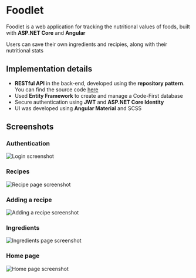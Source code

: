 # Foodlet 
Foodlet is a web application for tracking the nutritional values of foods, built with **ASP.NET Core** and **Angular** 

Users can save their own ingredients and recipies, along with their nutritional stats


## Implementation details

- **RESTful API** in the back-end, developed using the **repository pattern**. You can find the source code [here](https://github.com/EdiWEP/foodlet-api/tree/main/VS%20Project/FoodletAPI) 
- Used **Entity Framework** to create and manage a Code-First database
- Secure authentication using **JWT** and **ASP.NET Core Identity**
- UI was developed using **Angular Material** and SCSS


## Screenshots

### Authentication
![Login screenshot](https://i.imgur.com/XRNhWQh.png)

### Recipes
![Recipe page screenshot](https://i.imgur.com/btwiCCW.png)

### Adding a recipe
![Adding a recipe screenshot](https://i.imgur.com/CXfBazD.png)

### Ingredients
![Ingredients page screenshot](https://i.imgur.com/IEXfjQw.png)

### Home page
![Home page screenshot](https://i.imgur.com/iigbSiV.png)
